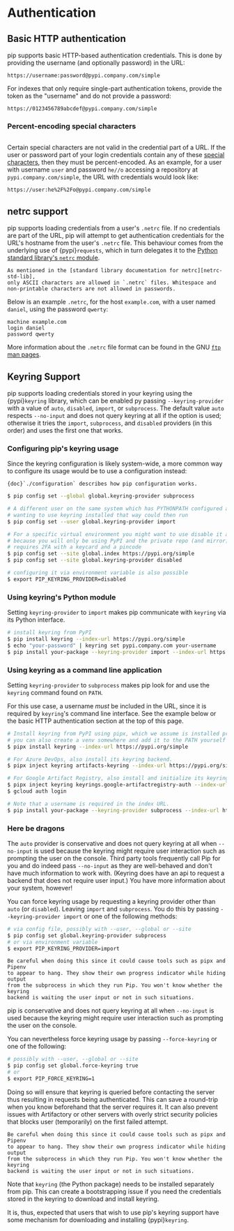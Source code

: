# Authentication

## Basic HTTP authentication

pip supports basic HTTP-based authentication credentials. This is done by
providing the username (and optionally password) in the URL:

```
https://username:password@pypi.company.com/simple
```

For indexes that only require single-part authentication tokens, provide the
token as the "username" and do not provide a password:

```
https://0123456789abcdef@pypi.company.com/simple
```

### Percent-encoding special characters

```{versionadded} 10.0
```

Certain special characters are not valid in the credential part of a URL.
If the user or password part of your login credentials contain any of these
[special characters][reserved-chars], then they must be percent-encoded. As an
example, for a user with username `user` and password `he//o` accessing a
repository at `pypi.company.com/simple`, the URL with credentials would look
like:

```
https://user:he%2F%2Fo@pypi.company.com/simple
```

[reserved-chars]: https://en.wikipedia.org/wiki/Percent-encoding#Percent-encoding_reserved_characters

## netrc support

pip supports loading credentials from a user's `.netrc` file. If no credentials
are part of the URL, pip will attempt to get authentication credentials for the
URL's hostname from the user's `.netrc` file. This behaviour comes from the
underlying use of {pypi}`requests`, which in turn delegates it to the
[Python standard library's `netrc` module][netrc-std-lib].

```{note}
As mentioned in the [standard library documentation for netrc][netrc-std-lib],
only ASCII characters are allowed in `.netrc` files. Whitespace and
non-printable characters are not allowed in passwords.
```

Below is an example `.netrc`, for the host `example.com`, with a user named
`daniel`, using the password `qwerty`:

```
machine example.com
login daniel
password qwerty
```

More information about the `.netrc` file format can be found in the GNU [`ftp`
man pages][netrc-docs].

[netrc-docs]: https://www.gnu.org/software/inetutils/manual/html_node/The-_002enetrc-file.html
[netrc-std-lib]: https://docs.python.org/3/library/netrc.html

## Keyring Support

pip supports loading credentials stored in your keyring using the
{pypi}`keyring` library, which can be enabled py passing `--keyring-provider`
with a value of `auto`, `disabled`, `import`, or `subprocess`. The default
value `auto` respects `--no-input` and does not query keyring at all if the option
is used; otherwise it tries the `import`, `subprocess`, and `disabled`
providers (in this order) and uses the first one that works.

### Configuring pip's keyring usage

Since the keyring configuration is likely system-wide, a more common way to
configure its usage would be to use a configuration instead:

```{seealso}
{doc}`./configuration` describes how pip configuration works.
```

```bash
$ pip config set --global global.keyring-provider subprocess

# A different user on the same system which has PYTHONPATH configured and and
# wanting to use keyring installed that way could then run
$ pip config set --user global.keyring-provider import

# For a specific virtual environment you might want to use disable it again
# because you will only be using PyPI and the private repo (and mirror)
# requires 2FA with a keycard and a pincode
$ pip config set --site global.index https://pypi.org/simple
$ pip config set --site global.keyring-provider disabled

# configuring it via environment variable is also possible
$ export PIP_KEYRING_PROVIDER=disabled
```

### Using keyring's Python module

Setting `keyring-provider` to `import` makes pip communicate with `keyring` via
its Python interface.

```bash
# install keyring from PyPI
$ pip install keyring --index-url https://pypi.org/simple
$ echo "your-password" | keyring set pypi.company.com your-username
$ pip install your-package --keyring-provider import --index-url https://pypi.company.com/
```

### Using keyring as a command line application

Setting `keyring-provider` to `subprocess` makes pip look for and use the
`keyring` command found on `PATH`.

For this use case, a username *must* be included in the URL, since it is
required by `keyring`'s command line interface. See the example below or the
basic HTTP authentication section at the top of this page.

```bash
# Install keyring from PyPI using pipx, which we assume is installed properly
# you can also create a venv somewhere and add it to the PATH yourself instead
$ pipx install keyring --index-url https://pypi.org/simple

# For Azure DevOps, also install its keyring backend.
$ pipx inject keyring artifacts-keyring --index-url https://pypi.org/simple

# For Google Artifact Registry, also install and initialize its keyring backend.
$ pipx inject keyring keyrings.google-artifactregistry-auth --index-url https://pypi.org/simple
$ gcloud auth login

# Note that a username is required in the index URL.
$ pip install your-package --keyring-provider subprocess --index-url https://username@pypi.example.com/
```

### Here be dragons

The `auto` provider is conservative and does not query keyring at all when
`--no-input` is used because the keyring might require user interaction such as
prompting the user on the console. Third party tools frequently call Pip for
you and do indeed pass `--no-input` as they are well-behaved and don't have
much information to work with. (Keyring does have an api to request a backend
that does not require user input.) You have more information about your system,
however!

You can force keyring usage by requesting a keyring provider other than `auto`
(or `disabled`). Leaving `import` and `subprocess`. You do this by passing
`--keyring-provider import` or one of the following methods:

```bash
# via config file, possibly with --user, --global or --site
$ pip config set global.keyring-provider subprocess
# or via environment variable
$ export PIP_KEYRING_PROVIDER=import
```

```{warning}
Be careful when doing this since it could cause tools such as pipx and Pipenv
to appear to hang. They show their own progress indicator while hiding output
from the subprocess in which they run Pip. You won't know whether the keyring
backend is waiting the user input or not in such situations.
```

pip is conservative and does not query keyring at all when `--no-input` is used
because the keyring might require user interaction such as prompting the user
on the console.

You can nevertheless force keyring usage by passing `--force-keyring` or one
of the following:

```bash
# possibly with --user, --global or --site
$ pip config set global.force-keyring true
# or
$ export PIP_FORCE_KEYRING=1
```

Doing so will ensure that keyring is queried before contacting the server thus
resulting in requests being authenticated. This can save a round-trip when you
know beforehand that the server requires it. It can also prevent issues with
Artifactory or other servers with overly strict security policies that blocks
user (temporarily) on the first failed attempt.

```{warning}
Be careful when doing this since it could cause tools such as pipx and Pipenv
to appear to hang. They show their own progress indicator while hiding output
from the subprocess in which they run Pip. You won't know whether the keyring
backend is waiting the user input or not in such situations.
```

Note that `keyring` (the Python package) needs to be installed separately from
pip. This can create a bootstrapping issue if you need the credentials stored in
the keyring to download and install keyring.

It is, thus, expected that users that wish to use pip's keyring support have
some mechanism for downloading and installing {pypi}`keyring`.
